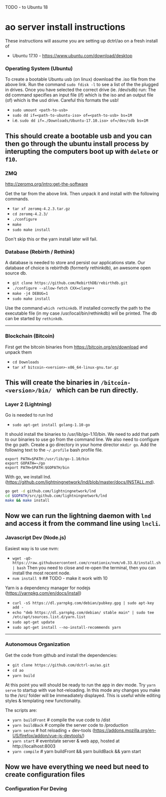 TODO - to Ubuntu 18

# ao server install instructions

These instructions will assume you are setting up dctrl/ao on a fresh install of
- Ubuntu 17.10 - https://www.ubuntu.com/download/desktop

### Operating System (Ubuntu)

To create a bootable Ubuntu usb (on linux) download the .iso file from the above link. Run the command `sudo fdisk -l` to see a list of the the plugged in drives. Once you have selected the correct drive (ie. /dev/sdb) run: The dd command specifies an input file (if) which is the iso and an output file (of) which is the usd drive. Careful this formats the usb!
- `sudo umount <path-to-usb>`
- `sudo dd if=<path-to-ubuntu-iso> of=<path-to-usb> bs=1M`
- i.e. `sudo dd if=./Downloads/Ubuntu-17.10.iso> of=/dev/sdb bs=1M`

This should create a bootable usb and you can then go through the ubuntu install process by interupting the computers boot up with `delete` or `f10`.
---

### ZMQ

http://zeromq.org/intro:get-the-software

Get the tar from the above link. Then unpack it and install with the following commands.

- `tar xf zeromq-4.2.3.tar.gz`
- `cd zeromq-4.2.3/`
- `./configure`
- `make`
- `sudo make install`

Don't skip this or the yarn install later will fail.

### Database (Rebirth / Rethink)

A database is needed to store and persist our applications state. Our database of choice is rebirthdb (formerly rethinkdb), an awesome open source db.

- `git clone https://github.com/RebirthDB/rebirthdb.git`
- `./configure --allow-fetch CXX=clang++`
- `make -j4 DEBUG=1`
- `sudo make install`

Use the command `which rethinkdb`. If installed correctly the path to the executable file (in my case /usr/local/bin/rethinkdb) will be printed. The db can be started by `rethinkdb`.

---

### Blockchain (Bitcoin)
First get the bitcoin binaries from https://bitcoin.org/en/download and unpack them

- `cd Downloads`
- `tar xf bitcoin-<version>-x86_64-linux-gnu.tar.gz`

This will create the binaries in `/bitcoin-<version>/bin/ ` which can be run directly.
---

### Layer 2 (Lightning)

Go is needed to run lnd
- `sudo apt-get install golang-1.10-go`

It should install the binaries to /usr/lib/go-1.10/bin. We need to add that path to our binaries to use go from the command line. We also need to configure the go path. Create a go directory in your home director `mkdir go`. Add the following text to the `~/.profile` bash profile file.

```text
export PATH=$PATH:/usr/lib/go-1.10/bin
export GOPATH=~/go
export PATH=$PATH:$GOPATH/bin
```

With go, we install lnd. (https://github.com/lightningnetwork/lnd/blob/master/docs/INSTALL.md).

```bash
go get -d github.com/lightningnetwork/lnd
cd $GOPATH/src/github.com/lightningnetwork/lnd
make && make install
```

Now we can run the lightning daemon with `lnd` and access it from the command line using `lncli`.
---

### Javascript Dev (Node.js)
Easiest way is to use nvm:
- `wget -qO- https://raw.githubusercontent.com/creationix/nvm/v0.33.8/install.sh | bash`
Then you need to close and re-open the terminal, then you can install the most recent node.
- `nvm install 9` ## TODO - make it work with 10

Yarn is a dependency manager for nodejs (https://yarnpkg.com/en/docs/install)

- `curl -sS https://dl.yarnpkg.com/debian/pubkey.gpg | sudo apt-key add -`
- `echo "deb https://dl.yarnpkg.com/debian/ stable main" | sudo tee /etc/apt/sources.list.d/yarn.list`
- `sudo apt-get update`
- `sudo apt-get install --no-install-recommends yarn`
---

### Autonomous Organization

Get the code from github and install the dependencies:
- `git clone https://github.com/dctrl-ao/ao.git`
- `cd ao`
- `yarn build`

At this point you will should be ready to run the app in dev mode. Try `yarn serve` to startup with vue hot-reloading. In this mode any changes you make to the /src/ folder will be immeadiately displayed. This is useful while editing styles & templating new functionality.

The scripts are:
- `yarn buildFront` # compile the vue code to /dist
- `yarn buildBack` # compile the server code to /production
- `yarn serve` # hot reloading + dev-tools (https://addons.mozilla.org/en-US/firefox/addon/vue-js-devtools/)
- `yarn start` # eventstate server & web app, hosted at http://localhost:8003
- `yarn compile` # yarn buildFront && yarn buildBack && yarn start

Now we have everything we need but need to create configuration files
---

### Configuration For Deving
